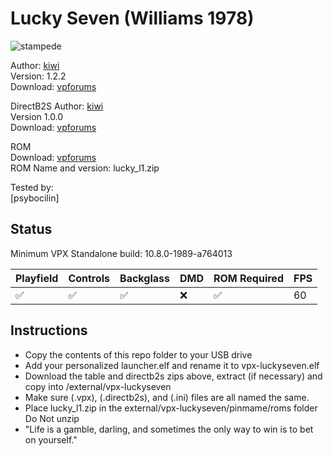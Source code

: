 # Lucky Seven (Williams 1978)

![stampede](https://github.com/user-attachments/assets/dc3ea6cd-d1a9-45b1-8d5c-560f9b09f45b)

Author: [kiwi](https://www.vpforums.org/index.php?showuser=30913)  
Version: 1.2.2   
Download: [vpforums](https://www.vpforums.org/index.php?app=downloads&showfile=12371)

DirectB2S
Author: [kiwi](https://www.vpforums.org/index.php?showuser=30913)  
Version 1.0.0   
Download: [vpforums](https://www.vpforums.org/index.php?app=downloads&showfile=12372)

ROM  
Download: [vpforums](https://www.vpforums.org/index.php?app=downloads&showfile=767)  
ROM Name and version: lucky_l1.zip  

  
Tested by:  
[psybocilin]

## Status 

Minimum VPX Standalone build: 10.8.0-1989-a764013

| Playfield | Controls | Backglass | DMD | ROM Required | FPS | 
|-----------|----------|-----------|-----|--------------|-----|
| :white_check_mark: | :white_check_mark: | :white_check_mark: | :x: | :white_check_mark: | 60 |

## Instructions

- Copy the contents of this repo folder to your USB drive
- Add your personalized launcher.elf and rename it to vpx-luckyseven.elf
- Download the table and directb2s zips above, extract (if necessary) and copy into /external/vpx-luckyseven
- Make sure (.vpx), (.directb2s), and (.ini) files are all named the same. 
- Place lucky_l1.zip in the external/vpx-luckyseven/pinmame/roms folder Do Not unzip
- "Life is a gamble, darling, and sometimes the only way to win is to bet on yourself."